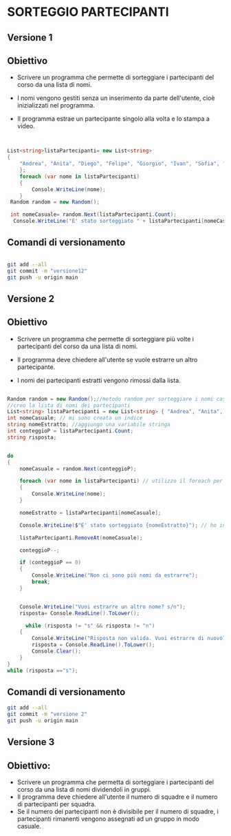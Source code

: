 # SORTEGGIO PARTECIPANTI

## Versione 1

## Obiettivo

- Scrivere un programma che permette di sorteggiare i partecipanti del corso da una lista di nomi. 

- I nomi vengono gestiti senza un inserimento da parte dell'utente, cioè inizializzati nel programma.

- Il programma estrae un partecipante singolo alla volta e lo stampa a video.

```csharp


List<string>listaPartecipanti= new List<string>
{
    "Andrea", "Anita", "Diego", "Felipe", "Giorgio", "Ivan", "Sofia", "Tamer"
    };
    foreach (var nome in listaPartecipanti)
    {
        Console.WriteLine(nome);
    }
 Random random = new Random();

 int nomeCasuale= random.Next(listaPartecipanti.Count);
  Console.WriteLine("E' stato sorteggiato " + listaPartecipanti[nomeCasuale] );
```


## Comandi di versionamento

```bash

git add --all
git commit -m "versione12"
git push -u origin main

```

## Versione 2

## Obiettivo

- Scrivere un programma che permette di sorteggiare più volte i partecipanti del corso da una lista di nomi.

- Il programma deve chiedere all'utente se vuole estrarre un altro partecipante.

- I nomi dei partecipanti estratti vengono rimossi dalla lista.


```csharp

Random random = new Random();//metodo random per sorteggiare i nomi casualmente
//creo la lista di nomi dei partecipanti
List<string> listaPartecipanti = new List<string> { "Andrea", "Anita", "Diego", "Felipe", "Giorgio", "Ivan", "Sofia", "Tamer" };
int nomeCasuale; // mi sono creata un indice
string nomeEstratto; //aggiungo una variabile stringa
int conteggioP = listaPartecipanti.Count;
string risposta;


do
{
    nomeCasuale = random.Next(conteggioP);

    foreach (var nome in listaPartecipanti) // utilizzo il foreach per stamparli tutti
    {
        Console.WriteLine(nome);
    }

    nomeEstratto = listaPartecipanti[nomeCasuale];

    Console.WriteLine($"E' stato sorteggiato {nomeEstratto}"); // ho inserito l'indice nel Console.WriteLine

    listaPartecipanti.RemoveAt(nomeCasuale);

    conteggioP--;

    if (conteggioP == 0)
    {
        Console.WriteLine("Non ci sono più nomi da estrarre");
        break;
    }


    Console.WriteLine("Vuoi estrarre un altro nome? s/n");
    risposta= Console.ReadLine().ToLower();

      while (risposta != "s" && risposta != "n")
    {
        Console.WriteLine("Risposta non valida. Vuoi estrarre di nuovo? (s/n)");
        risposta = Console.ReadLine().ToLower();
        Console.Clear();
    }
}
while (risposta =="s");


```

## Comandi di versionamento

```bash
git add --all
git commit -m "versione 2"
git push -u origin main

```

## Versione 3

## Obiettivo:

- Scrivere un programma che permetta di sorteggiare i partecipanti del corso da una lista di nomi dividendoli in gruppi.
- Il programma deve chiedere all'utente il numero di squadre e il numero di partecipanti per squadra.
- Se il numero dei partecipanti non è divisibile per il numero di squadre, i partecipanti rimanenti vengono assegnati ad un gruppo in modo casuale.
